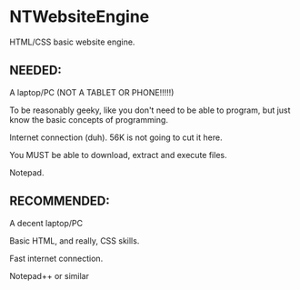 # NTWebsiteEngine
HTML/CSS basic website engine.


## NEEDED:
A laptop/PC (NOT A TABLET OR PHONE!!!!!)

To be reasonably geeky, like you don't need to be able to program, but just know the basic concepts of programming.

Internet connection (duh). 56K is not going to cut it here.

You MUST be able to download, extract and execute files.

Notepad.

## RECOMMENDED:

A decent laptop/PC

Basic HTML, and really, CSS skills.

Fast internet connection.

Notepad++ or similar
